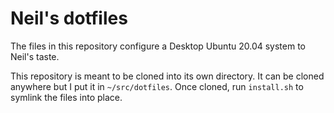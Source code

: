 Neil's dotfiles
===============

The files in this repository configure a Desktop Ubuntu 20.04 system to Neil's
taste.

This repository is meant to be cloned into its own directory. It can be cloned
anywhere but I put it in `~/src/dotfiles`. Once cloned, run `install.sh` to
symlink the files into place.

